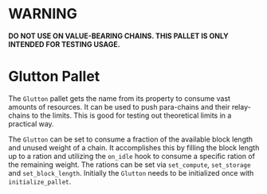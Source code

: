 # WARNING

**DO NOT USE ON VALUE-BEARING CHAINS. THIS PALLET IS ONLY INTENDED FOR TESTING USAGE.**

# Glutton Pallet

The `Glutton` pallet gets the name from its property to consume vast amounts of resources. It can be used to push
para-chains and their relay-chains to the limits. This is good for testing out theoretical limits in a practical way.

The `Glutton` can be set to consume a fraction of the available block length and unused weight of a chain. It
accomplishes this by filling the block length up to a ration and utilizing the `on_idle` hook to consume a
specific ration of the remaining weight. The rations can be set via `set_compute`, `set_storage` and `set_block_length`.
Initially the `Glutton` needs to be initialized once with `initialize_pallet`.



